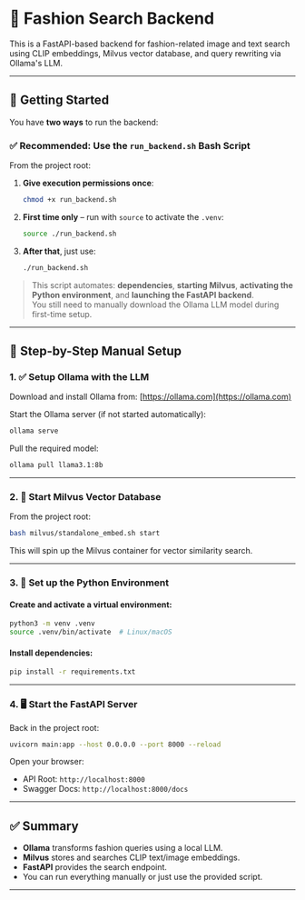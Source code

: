 # 🧵 Fashion Search Backend

This is a FastAPI-based backend for fashion-related image and text search using CLIP embeddings, Milvus vector database, and query rewriting via Ollama's LLM.

---

## 🚀 Getting Started

You have **two ways** to run the backend:

### ✅ Recommended: Use the `run_backend.sh` Bash Script

From the project root:

1. **Give execution permissions once**:
   ```bash
   chmod +x run_backend.sh
   ```

2. **First time only** – run with `source` to activate the `.venv`:
   ```bash
   source ./run_backend.sh
   ```

3. **After that**, just use:
   ```bash
   ./run_backend.sh
   ```

> This script automates: **dependencies**, **starting Milvus**, **activating the Python environment**, and **launching the FastAPI backend**.  
> You still need to manually download the Ollama LLM model during first-time setup.

---

## 🧠 Step-by-Step Manual Setup

### 1. ✅ Setup Ollama with the LLM

Download and install Ollama from: [https://ollama.com](https://ollama.com)

Start the Ollama server (if not started automatically):
```bash
ollama serve
```

Pull the required model:
```bash
ollama pull llama3.1:8b
```

---

### 2. 🧱 Start Milvus Vector Database

From the project root:

```bash
bash milvus/standalone_embed.sh start
```

This will spin up the Milvus container for vector similarity search.

---

### 3. 🐍 Set up the Python Environment

#### Create and activate a virtual environment:
```bash
python3 -m venv .venv
source .venv/bin/activate  # Linux/macOS
```

#### Install dependencies:
```bash
pip install -r requirements.txt
```

---

### 4. 🖥️ Start the FastAPI Server

Back in the project root:

```bash
uvicorn main:app --host 0.0.0.0 --port 8000 --reload
```

Open your browser:
- API Root: `http://localhost:8000`
- Swagger Docs: `http://localhost:8000/docs`

---

## ✅ Summary

- **Ollama** transforms fashion queries using a local LLM.
- **Milvus** stores and searches CLIP text/image embeddings.
- **FastAPI** provides the search endpoint.
- You can run everything manually or just use the provided script.

---
